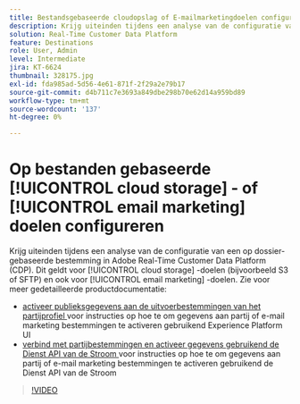 ```yaml
---
title: Bestandsgebaseerde cloudopslag of E-mailmarketingdoelen configureren
description: Krijg uiteinden tijdens een analyse van de configuratie van een op dossier-gebaseerde bestemming in Adobe Real-Time CDP. Dit geldt voor cloudopslagbestemmingen (bijvoorbeeld S3 of SFTP) en ook voor marketingbestemmingen via e-mail.
solution: Real-Time Customer Data Platform
feature: Destinations
role: User, Admin
level: Intermediate
jira: KT-6624
thumbnail: 328175.jpg
exl-id: fda985ad-5d56-4e61-871f-2f29a2e79b17
source-git-commit: d4b711c7e3693a849dbe298b70e62d14a959bd89
workflow-type: tm+mt
source-wordcount: '137'
ht-degree: 0%

---
```


# Op bestanden gebaseerde [!UICONTROL cloud storage] - of [!UICONTROL email marketing] doelen configureren

Krijg uiteinden tijdens een analyse van de configuratie van een op dossier-gebaseerde bestemming in Adobe Real-Time Customer Data Platform (CDP). Dit geldt voor [!UICONTROL cloud storage] -doelen (bijvoorbeeld S3 of SFTP) en ook voor [!UICONTROL email marketing] -doelen. Zie voor meer gedetailleerde productdocumentatie:

* [ activeer publieksgegevens aan de uitvoerbestemmingen van het partijprofiel ](https://experienceleague.adobe.com/docs/experience-platform/destinations/ui/activate/activate-batch-profile-destinations.html) voor instructies op hoe te om gegevens aan partij of e-mail marketing bestemmingen te activeren gebruikend Experience Platform UI
* [ verbind met partijbestemmingen en activeer gegevens gebruikend de Dienst API van de Stroom ](https://experienceleague.adobe.com/docs/experience-platform/destinations/api/connect-activate-batch-destinations.html) voor instructies op hoe te om gegevens aan partij of e-mail marketing bestemmingen te activeren gebruikend de Dienst API van de Stroom

>[!VIDEO](https://video.tv.adobe.com/v/328175/?learn=on&enablevpops)
